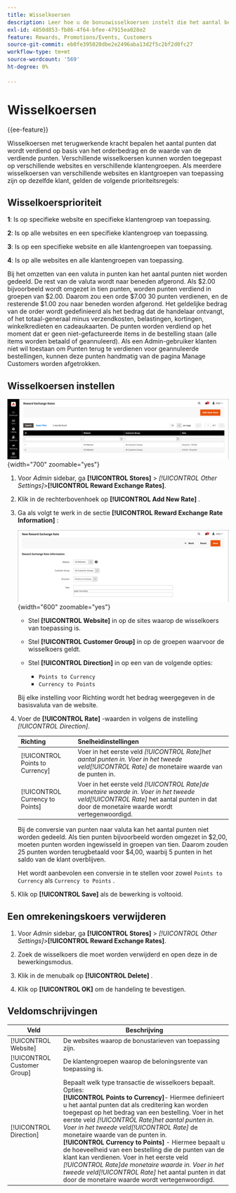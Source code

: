 ```yaml
---
title: Wisselkoersen
description: Leer hoe u de bonuswisselkoersen instelt die het aantal beloningspunten bepalen dat wordt verdiend.
exl-id: 4850d853-fb86-4f64-bfee-47915ea028e2
feature: Rewards, Promotions/Events, Customers
source-git-commit: eb0fe395020dbe2e2496aba13d2f5c2bf2d0fc27
workflow-type: tm+mt
source-wordcount: '569'
ht-degree: 0%

---
```


# Wisselkoersen

{{ee-feature}}

Wisselkoersen met terugwerkende kracht bepalen het aantal punten dat wordt verdiend op basis van het orderbedrag en de waarde van de verdiende punten. Verschillende wisselkoersen kunnen worden toegepast op verschillende websites en verschillende klantengroepen. Als meerdere wisselkoersen van verschillende websites en klantgroepen van toepassing zijn op dezelfde klant, gelden de volgende prioriteitsregels:

## Wisselkoersprioriteit

**1**: Is op specifieke website en specifieke klantengroep van toepassing.

**2**: Is op alle websites en een specifieke klantengroep van toepassing.

**3**: Is op een specifieke website en alle klantengroepen van toepassing.

**4**: Is op alle websites en alle klantengroepen van toepassing.

Bij het omzetten van een valuta in punten kan het aantal punten niet worden gedeeld. De rest van de valuta wordt naar beneden afgerond. Als $2.00 bijvoorbeeld wordt omgezet in tien punten, worden punten verdiend in groepen van $2.00. Daarom zou een orde $7.00 30 punten verdienen, en de resterende $1.00 zou naar beneden worden afgerond. Het geldelijke bedrag van de order wordt gedefinieerd als het bedrag dat de handelaar ontvangt, of het totaal-generaal minus verzendkosten, belastingen, kortingen, winkelkredieten en cadeaukaarten. De punten worden verdiend op het moment dat er geen niet-gefactureerde items in de bestelling staan (alle items worden betaald of geannuleerd). Als een Admin-gebruiker klanten niet wil toestaan om Punten terug te verdienen voor geannuleerde bestellingen, kunnen deze punten handmatig van de pagina Manage Customers worden afgetrokken.

## Wisselkoersen instellen

![ Wisselkoersen van de Winst ](./assets/reward-exchange-rates.png){width="700" zoomable="yes"}

1. Voor _Admin_ sidebar, ga **[!UICONTROL Stores]** > _[!UICONTROL Other Settings]_>**[!UICONTROL Reward Exchange Rates]**.

1. Klik in de rechterbovenhoek op **[!UICONTROL Add New Rate]** .

1. Ga als volgt te werk in de sectie **[!UICONTROL Reward Exchange Rate Information]** :

   ![ Wisselkoersen van de Winst - informatie ](./assets/reward-exchange-rate-new.png){width="600" zoomable="yes"}

   - Stel **[!UICONTROL Website]** in op de sites waarop de wisselkoers van toepassing is.

   - Stel **[!UICONTROL Customer Group]** in op de groepen waarvoor de wisselkoers geldt.

   - Stel **[!UICONTROL Direction]** in op een van de volgende opties:

      - `Points to Currency`
      - `Currency to Points`

   Bij elke instelling voor Richting wordt het bedrag weergegeven in de basisvaluta van de website.

1. Voer de **[!UICONTROL Rate]** -waarden in volgens de instelling _[!UICONTROL Direction]_.

   | Richting | Snelheidinstellingen |
   |---------|-------------|
   | [!UICONTROL Points to Currency] | Voer in het eerste veld _[!UICONTROL Rate]_het aantal punten in. Voer in het tweede veld_[!UICONTROL Rate]_ de monetaire waarde van de punten in. |
   | [!UICONTROL Currency to Points] | Voer in het eerste veld _[!UICONTROL Rate]_de monetaire waarde in. Voer in het tweede veld_[!UICONTROL Rate]_ het aantal punten in dat door de monetaire waarde wordt vertegenwoordigd. |

   Bij de conversie van punten naar valuta kan het aantal punten niet worden gedeeld. Als tien punten bijvoorbeeld worden omgezet in $2,00, moeten punten worden ingewisseld in groepen van tien. Daarom zouden 25 punten worden terugbetaald voor $4,00, waarbij 5 punten in het saldo van de klant overblijven.

   Het wordt aanbevolen een conversie in te stellen voor zowel `Points to Currency` als `Currency to Points` .

1. Klik op **[!UICONTROL Save]** als de bewerking is voltooid.

## Een omrekeningskoers verwijderen

1. Voor _Admin_ sidebar, ga **[!UICONTROL Stores]** > _[!UICONTROL Other Settings]_>**[!UICONTROL Reward Exchange Rates]**.

1. Zoek de wisselkoers die moet worden verwijderd en open deze in de bewerkingsmodus.

1. Klik in de menubalk op **[!UICONTROL Delete]** .

1. Klik op **[!UICONTROL OK]** om de handeling te bevestigen.

## Veldomschrijvingen

| Veld | Beschrijving |
|--- |--- |
| [!UICONTROL Website] | De websites waarop de bonustarieven van toepassing zijn. |
| [!UICONTROL Customer Group] | De klantengroepen waarop de beloningsrente van toepassing is. |
| [!UICONTROL Direction] | Bepaalt welk type transactie de wisselkoers bepaalt. Opties: <br/>**[!UICONTROL Points to Currency]**- Hiermee definieert u het aantal punten dat als creditering kan worden toegepast op het bedrag van een bestelling. Voer in het eerste veld _[!UICONTROL Rate]_het aantal punten in. Voer in het tweede veld_[!UICONTROL Rate]_ de monetaire waarde van de punten in.<br/>**[!UICONTROL Currency to Points]** - Hiermee bepaalt u de hoeveelheid van een bestelling die de punten van de klant kan verdienen. Voer in het eerste veld _[!UICONTROL Rate]_de monetaire waarde in. Voer in het tweede veld_[!UICONTROL Rate]_ het aantal punten in dat door de monetaire waarde wordt vertegenwoordigd. |
